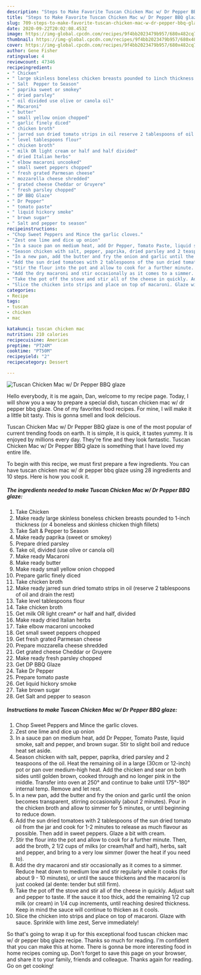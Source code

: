 ```yaml
---
description: "Steps to Make Favorite Tuscan Chicken Mac w/ Dr Pepper BBQ glaze"
title: "Steps to Make Favorite Tuscan Chicken Mac w/ Dr Pepper BBQ glaze"
slug: 709-steps-to-make-favorite-tuscan-chicken-mac-w-dr-pepper-bbq-glaze
date: 2020-09-22T20:02:08.453Z
image: https://img-global.cpcdn.com/recipes/9f4bb2023479b957/680x482cq70/tuscan-chicken-mac-w-dr-pepper-bbq-glaze-recipe-main-photo.jpg
thumbnail: https://img-global.cpcdn.com/recipes/9f4bb2023479b957/680x482cq70/tuscan-chicken-mac-w-dr-pepper-bbq-glaze-recipe-main-photo.jpg
cover: https://img-global.cpcdn.com/recipes/9f4bb2023479b957/680x482cq70/tuscan-chicken-mac-w-dr-pepper-bbq-glaze-recipe-main-photo.jpg
author: Gene Fisher
ratingvalue: 4
reviewcount: 47346
recipeingredient:
- " Chicken"
- " large skinless boneless chicken breasts pounded to 1inch thickness or 4 boneless and skinless chicken thigh fillets"
- " Salt  Pepper to Season"
- " paprika sweet or smokey"
- " dried parsley"
- " oil divided use olive or canola oil"
- " Macaroni"
- " butter"
- " small yellow onion chopped"
- " garlic finely diced"
- " chicken broth"
- " jarred sun dried tomato strips in oil reserve 2 tablespoons of oil and drain the rest"
- " level tablespoons flour"
- " chicken broth"
- " milk OR light cream or half and half divided"
- " dried Italian herbs"
- " elbow macaroni uncooked"
- " small sweet peppers chopped"
- " fresh grated Parmesan cheese"
- " mozzarella cheese shredded"
- " grated cheese Cheddar or Gruyere"
- " fresh parsley chopped"
- " DP BBQ Glaze"
- " Dr Pepper"
- " tomato paste"
- " liquid hickory smoke"
- " brown sugar"
- " Salt and pepper to season"
recipeinstructions:
- "Chop Sweet Peppers and Mince the garlic cloves."
- "Zest one lime and dice up onion"
- "In a sauce pan on medium heat, add Dr Pepper, Tomato Paste, liquid smoke, salt and pepper, and brown sugar. Stir to slight boil and reduce heat set aside."
- "Season chicken with salt, pepper, paprika, dried parsley and 2 teaspoons of the oil. Heat the remaining oil in a large (30cm or 12-inch) pot or pan over medium-high heat. Add the chicken and sear on both sides until golden brown, cooked through and no longer pink in the middle. Transfer into oven at 250° and continue to bake until 175°-180° internal temp. Remove and let rest."
- "In a new pan, add the butter and fry the onion and garlic until the onion becomes transparent, stirring occasionally (about 2 minutes). Pour in the chicken broth and allow to simmer for 5 minutes, or until beginning to reduce down."
- "Add the sun dried tomatoes with 2 tablespoons of the sun dried tomato oil from the jar and cook for 1-2 minutes to release as much flavour as possible. Then add in sweet peppers. Glaze a bit with cream."
- "Stir the flour into the pot and allow to cook for a further minute. Then, add the broth, 2 1/2 cups of milks (or cream/half and half), herbs, salt and pepper, and bring to a very low simmer (lower the heat if you need to)."
- "Add the dry macaroni and stir occasionally as it comes to a simmer. Reduce heat down to medium low and stir regularly while it cooks (for about 9 - 10 minutes), or until the sauce thickens and the macaroni is just cooked (al dente: tender but still firm)."
- "Take the pot off the stove and stir all of the cheese in quickly. Adjust salt and pepper to taste. If the sauce it too thick, add the remaining 1/2 cup milk (or cream) in 1/4 cup increments, until reaching desired thickness. Keep in mind the sauce will continue to thicken as it cools."
- "Slice the chicken into strips and place on top of macaroni. Glaze with sauce. Sprinkle with lime zest, Serve immediately!"
categories:
- Recipe
tags:
- tuscan
- chicken
- mac

katakunci: tuscan chicken mac 
nutrition: 210 calories
recipecuisine: American
preptime: "PT24M"
cooktime: "PT50M"
recipeyield: "2"
recipecategory: Dessert

---
```



![Tuscan Chicken Mac w/ Dr Pepper BBQ glaze](https://img-global.cpcdn.com/recipes/9f4bb2023479b957/680x482cq70/tuscan-chicken-mac-w-dr-pepper-bbq-glaze-recipe-main-photo.jpg)

Hello everybody, it is me again, Dan, welcome to my recipe page. Today, I will show you a way to prepare a special dish, tuscan chicken mac w/ dr pepper bbq glaze. One of my favorites food recipes. For mine, I will make it a little bit tasty. This is gonna smell and look delicious.

Tuscan Chicken Mac w/ Dr Pepper BBQ glaze is one of the most popular of current trending foods on earth. It is simple, it is quick, it tastes yummy. It is enjoyed by millions every day. They're fine and they look fantastic. Tuscan Chicken Mac w/ Dr Pepper BBQ glaze is something that I have loved my entire life.




To begin with this recipe, we must first prepare a few ingredients. You can have tuscan chicken mac w/ dr pepper bbq glaze using 28 ingredients and 10 steps. Here is how you cook it.

<!--inarticleads1-->

##### The ingredients needed to make Tuscan Chicken Mac w/ Dr Pepper BBQ glaze:

1. Take  Chicken
1. Make ready  large skinless boneless chicken breasts pounded to 1-inch thickness (or 4 boneless and skinless chicken thigh fillets)
1. Take  Salt &amp; Pepper to Season
1. Make ready  paprika (sweet or smokey)
1. Prepare  dried parsley
1. Take  oil, divided (use olive or canola oil)
1. Make ready  Macaroni
1. Make ready  butter
1. Make ready  small yellow onion chopped
1. Prepare  garlic finely diced
1. Take  chicken broth
1. Make ready  jarred sun dried tomato strips in oil (reserve 2 tablespoons of oil and drain the rest)
1. Take  level tablespoons flour
1. Take  chicken broth
1. Get  milk OR light cream* or half and half, divided
1. Make ready  dried Italian herbs
1. Take  elbow macaroni uncooked
1. Get  small sweet peppers chopped
1. Get  fresh grated Parmesan cheese
1. Prepare  mozzarella cheese shredded
1. Get  grated cheese Cheddar or Gruyere
1. Make ready  fresh parsley chopped
1. Get  DP BBQ Glaze
1. Take  Dr Pepper
1. Prepare  tomato paste
1. Get  liquid hickory smoke
1. Take  brown sugar
1. Get  Salt and pepper to season




<!--inarticleads2-->

##### Instructions to make Tuscan Chicken Mac w/ Dr Pepper BBQ glaze:

1. Chop Sweet Peppers and Mince the garlic cloves.
1. Zest one lime and dice up onion
1. In a sauce pan on medium heat, add Dr Pepper, Tomato Paste, liquid smoke, salt and pepper, and brown sugar. Stir to slight boil and reduce heat set aside.
1. Season chicken with salt, pepper, paprika, dried parsley and 2 teaspoons of the oil. Heat the remaining oil in a large (30cm or 12-inch) pot or pan over medium-high heat. Add the chicken and sear on both sides until golden brown, cooked through and no longer pink in the middle. Transfer into oven at 250° and continue to bake until 175°-180° internal temp. Remove and let rest.
1. In a new pan, add the butter and fry the onion and garlic until the onion becomes transparent, stirring occasionally (about 2 minutes). Pour in the chicken broth and allow to simmer for 5 minutes, or until beginning to reduce down.
1. Add the sun dried tomatoes with 2 tablespoons of the sun dried tomato oil from the jar and cook for 1-2 minutes to release as much flavour as possible. Then add in sweet peppers. Glaze a bit with cream.
1. Stir the flour into the pot and allow to cook for a further minute. Then, add the broth, 2 1/2 cups of milks (or cream/half and half), herbs, salt and pepper, and bring to a very low simmer (lower the heat if you need to).
1. Add the dry macaroni and stir occasionally as it comes to a simmer. Reduce heat down to medium low and stir regularly while it cooks (for about 9 - 10 minutes), or until the sauce thickens and the macaroni is just cooked (al dente: tender but still firm).
1. Take the pot off the stove and stir all of the cheese in quickly. Adjust salt and pepper to taste. If the sauce it too thick, add the remaining 1/2 cup milk (or cream) in 1/4 cup increments, until reaching desired thickness. Keep in mind the sauce will continue to thicken as it cools.
1. Slice the chicken into strips and place on top of macaroni. Glaze with sauce. Sprinkle with lime zest, Serve immediately!




So that's going to wrap it up for this exceptional food tuscan chicken mac w/ dr pepper bbq glaze recipe. Thanks so much for reading. I'm confident that you can make this at home. There is gonna be more interesting food in home recipes coming up. Don't forget to save this page on your browser, and share it to your family, friends and colleague. Thanks again for reading. Go on get cooking!
